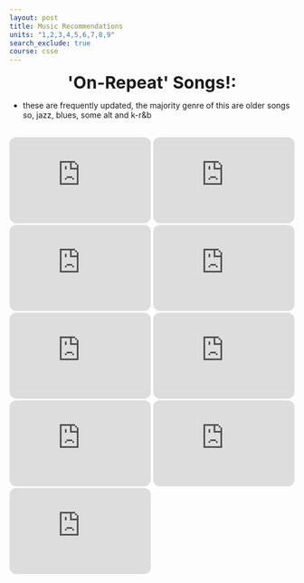 ```yaml
---
layout: post
title: Music Recommendations 
units: "1,2,3,4,5,6,7,8,9"
search_exclude: true
course: csse
---
```


<center><span style="color #6e3f07;font-weight:700;font-size:30px">
 'On-Repeat' Songs!: 
</span></center>

- these are frequently updated, the majority genre of this are older songs so, jazz, blues, some alt and k-r&b

<br>

<iframe style="border-radius:12px" src="https://open.spotify.com/embed/track/3TCkpmfpP0sKL9A1WWctLh?utm_source=generator&theme=0" width="250" height="152" frameBorder="0" allowfullscreen="" allow="autoplay; clipboard-write; encrypted-media; fullscreen; picture-in-picture" loading="lazy"></iframe>
<iframe style="border-radius:12px" src="https://open.spotify.com/embed/track/5dlfvkyZOuBCFP1KbzRHUx?utm_source=generator" width="250" height="152" frameBorder="0" allowfullscreen="" allow="autoplay; clipboard-write; encrypted-media; fullscreen; picture-in-picture" loading="lazy"></iframe>
<iframe style="border-radius:12px" src="https://open.spotify.com/embed/track/0ofHAoxe9vBkTCp2UQIavz?utm_source=generator" width="250" height="152" frameBorder="0" allowfullscreen="" allow="autoplay; clipboard-write; encrypted-media; fullscreen; picture-in-picture" loading="lazy"></iframe>
<iframe style="border-radius:12px" src="https://open.spotify.com/embed/track/6LGwYMXXgURfaequXipzHx?utm_source=generator" width="250" height="152" frameBorder="0" allowfullscreen="" allow="autoplay; clipboard-write; encrypted-media; fullscreen; picture-in-picture" loading="lazy"></iframe>
<iframe style="border-radius:12px" src="https://open.spotify.com/embed/track/42V7F468ieBbxKwaxBlpls?utm_source=generator&theme=0" width="250" height="152" frameBorder="0" allowfullscreen="" allow="autoplay; clipboard-write; encrypted-media; fullscreen; picture-in-picture" loading="lazy"></iframe>
<iframe style="border-radius:12px" src="https://open.spotify.com/embed/track/3EG9FJ0ToLfgnc1IG2Z1wz?utm_source=generator" width="250" height="152" frameBorder="0" allowfullscreen="" allow="autoplay; clipboard-write; encrypted-media; fullscreen; picture-in-picture" loading="lazy"></iframe>
<iframe style="border-radius:12px" src="https://open.spotify.com/embed/track/5TZKpQFKCbIlWGD8DzHbC6?utm_source=generator" width="250" height="152" frameBorder="0" allowfullscreen="" allow="autoplay; clipboard-write; encrypted-media; fullscreen; picture-in-picture" loading="lazy"></iframe>
<iframe style="border-radius:12px" src="https://open.spotify.com/embed/track/4feXcsElKIVsGwkbnTHAfV?utm_source=generator" width="250" height="152" frameBorder="0" allowfullscreen="" allow="autoplay; clipboard-write; encrypted-media; fullscreen; picture-in-picture" loading="lazy"></iframe>
<iframe style="border-radius:12px" src="https://open.spotify.com/embed/track/4S0NYVAQdIb81uLoZoQmgq?utm_source=generator" width="250" height="152" frameBorder="0" allowfullscreen="" allow="autoplay; clipboard-write; encrypted-media; fullscreen; picture-in-picture" loading="lazy"></iframe>